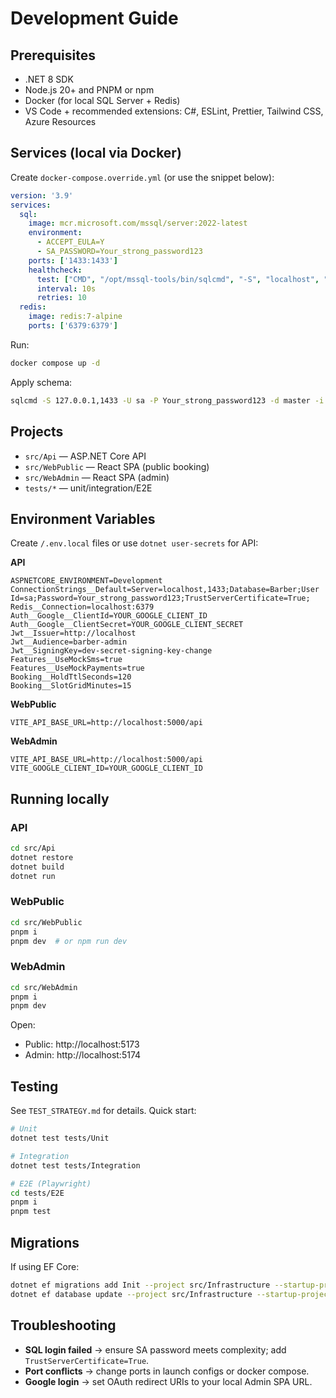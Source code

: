 # Development Guide

## Prerequisites
- .NET 8 SDK
- Node.js 20+ and PNPM or npm
- Docker (for local SQL Server + Redis)
- VS Code + recommended extensions: C#, ESLint, Prettier, Tailwind CSS, Azure Resources

## Services (local via Docker)
Create `docker-compose.override.yml` (or use the snippet below):

```yaml
version: '3.9'
services:
  sql:
    image: mcr.microsoft.com/mssql/server:2022-latest
    environment:
      - ACCEPT_EULA=Y
      - SA_PASSWORD=Your_strong_password123
    ports: ['1433:1433']
    healthcheck:
      test: ["CMD", "/opt/mssql-tools/bin/sqlcmd", "-S", "localhost", "-U", "sa", "-P", "Your_strong_password123", "-Q", "select 1"]
      interval: 10s
      retries: 10
  redis:
    image: redis:7-alpine
    ports: ['6379:6379']
```

Run:
```bash
docker compose up -d
```

Apply schema:
```bash
sqlcmd -S 127.0.0.1,1433 -U sa -P Your_strong_password123 -d master -i DB_SCHEMA.sql
```

## Projects
- `src/Api` — ASP.NET Core API
- `src/WebPublic` — React SPA (public booking)
- `src/WebAdmin` — React SPA (admin)
- `tests/*` — unit/integration/E2E

## Environment Variables

Create `/.env.local` files or use `dotnet user-secrets` for API:

**API**
```
ASPNETCORE_ENVIRONMENT=Development
ConnectionStrings__Default=Server=localhost,1433;Database=Barber;User Id=sa;Password=Your_strong_password123;TrustServerCertificate=True;
Redis__Connection=localhost:6379
Auth__Google__ClientId=YOUR_GOOGLE_CLIENT_ID
Auth__Google__ClientSecret=YOUR_GOOGLE_CLIENT_SECRET
Jwt__Issuer=http://localhost
Jwt__Audience=barber-admin
Jwt__SigningKey=dev-secret-signing-key-change
Features__UseMockSms=true
Features__UseMockPayments=true
Booking__HoldTtlSeconds=120
Booking__SlotGridMinutes=15
```

**WebPublic**
```
VITE_API_BASE_URL=http://localhost:5000/api
```

**WebAdmin**
```
VITE_API_BASE_URL=http://localhost:5000/api
VITE_GOOGLE_CLIENT_ID=YOUR_GOOGLE_CLIENT_ID
```

## Running locally

### API
```bash
cd src/Api
dotnet restore
dotnet build
dotnet run
```

### WebPublic
```bash
cd src/WebPublic
pnpm i
pnpm dev  # or npm run dev
```

### WebAdmin
```bash
cd src/WebAdmin
pnpm i
pnpm dev
```

Open:
- Public: http://localhost:5173
- Admin:  http://localhost:5174

## Testing
See `TEST_STRATEGY.md` for details. Quick start:
```bash
# Unit
dotnet test tests/Unit

# Integration
dotnet test tests/Integration

# E2E (Playwright)
cd tests/E2E
pnpm i
pnpm test
```

## Migrations
If using EF Core:
```bash
dotnet ef migrations add Init --project src/Infrastructure --startup-project src/Api
dotnet ef database update --project src/Infrastructure --startup-project src/Api
```

## Troubleshooting
- **SQL login failed** → ensure SA password meets complexity; add `TrustServerCertificate=True`.
- **Port conflicts** → change ports in launch configs or docker compose.
- **Google login** → set OAuth redirect URIs to your local Admin SPA URL.
